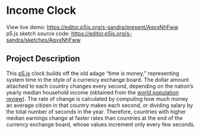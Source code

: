 # Income Clock
View live demo: https://editor.p5js.org/s-sandra/present/AqvxNhFww<br>
p5.js sketch source code: https://editor.p5js.org/s-sandra/sketches/AqvxNhFww

## Project Description
This [p5.js](https://editor.p5js.org/s-sandra/sketches/c7eT53r2D) clock builds off the old adage “time is money,” representing system time in the style of a currency exchange board. The dollar amount attached to each country changes every second, depending on the nation’s yearly median household income (obtained from the [world population review](http://worldpopulationreview.com/countries/median-income-by-country/)). The rate of change is calculated by computing how much money an average citizen in that country makes each second, or dividing salary by the total number of seconds in the year. Therefore, countries with higher median earnings change at faster rates than countries at the end of the currency exchange board, whose values increment only every few seconds.
